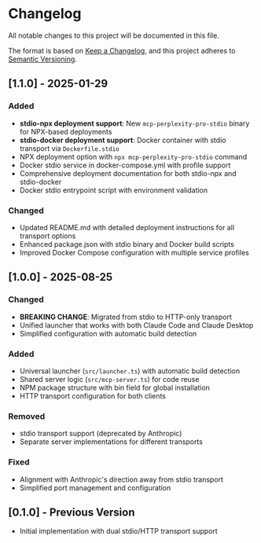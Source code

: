 # Changelog

All notable changes to this project will be documented in this file.

The format is based on [Keep a Changelog](https://keepachangelog.com/en/1.0.0/),
and this project adheres to [Semantic Versioning](https://semver.org/spec/v2.0.0.html).

## [1.1.0] - 2025-01-29

### Added

- **stdio-npx deployment support**: New `mcp-perplexity-pro-stdio` binary for NPX-based deployments
- **stdio-docker deployment support**: Docker container with stdio transport via `Dockerfile.stdio`
- NPX deployment option with `npx mcp-perplexity-pro-stdio` command
- Docker stdio service in docker-compose.yml with profile support
- Comprehensive deployment documentation for both stdio-npx and stdio-docker
- Docker stdio entrypoint script with environment validation

### Changed

- Updated README.md with detailed deployment instructions for all transport options
- Enhanced package.json with stdio binary and Docker build scripts
- Improved Docker Compose configuration with multiple service profiles

## [1.0.0] - 2025-08-25

### Changed

- **BREAKING CHANGE**: Migrated from stdio to HTTP-only transport
- Unified launcher that works with both Claude Code and Claude Desktop
- Simplified configuration with automatic build detection

### Added

- Universal launcher (`src/launcher.ts`) with automatic build detection
- Shared server logic (`src/mcp-server.ts`) for code reuse
- NPM package structure with bin field for global installation
- HTTP transport configuration for both clients

### Removed

- stdio transport support (deprecated by Anthropic)
- Separate server implementations for different transports

### Fixed

- Alignment with Anthropic's direction away from stdio transport
- Simplified port management and configuration

## [0.1.0] - Previous Version

- Initial implementation with dual stdio/HTTP transport support
